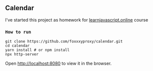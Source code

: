 ## Calendar
I've started this project as homework for [learnjavascript.online](https://learnjavascript.online/) course 

### `How to run`

    git clone https://github.com/foxxxyproxy/calendar.git
    cd calendar
    yarn install # or npm install
    npx http-server

Open [http://localhost:8080](http://localhost:8080) to view it in the browser.

